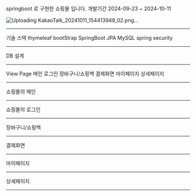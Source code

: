 
springboot 로 구현한 쇼핑몰 입니다.
개발기간 2024-09-23 ~ 2024-10-11

![Uploading KakaoTalk_20241011_154413949_02.png…]()


-------------------------------------

기술 스택
thymeleaf
bootStrap
SpringBoot
JPA
MySQL
spring security

-------------------------------------

DB 설계

-------------------------------------

View Page
메인
로그인
장바구니/쇼핑백
결제화면
마이페이지
상세페이지

-------------------------------------


쇼핑몰의 메인

-------------------------------------

쇼핑몰의 로그인

-------------------------------------

장바구니/쇼핑백

-------------------------------------

결제화면

-------------------------------------

마이페이지

-------------------------------------

상세페이지

-------------------------------------



